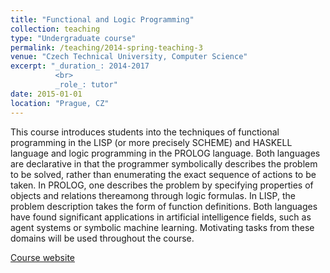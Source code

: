 ```yaml
---
title: "Functional and Logic Programming"
collection: teaching
type: "Undergraduate course"
permalink: /teaching/2014-spring-teaching-3
venue: "Czech Technical University, Computer Science"
excerpt: "_duration_: 2014-2017
          <br>
          _role_: tutor"
date: 2015-01-01
location: "Prague, CZ"
---
```


This course introduces students into the techniques of functional programming in the LISP (or more precisely SCHEME) and HASKELL language and logic programming in the PROLOG language. Both languages are declarative in that the programmer symbolically describes the problem to be solved, rather than enumerating the exact sequence of actions to be taken. In PROLOG, one describes the problem by specifying properties of objects and relations thereamong through logic formulas. In LISP, the problem description takes the form of function definitions. Both languages have found significant applications in artificial intelligence fields, such as agent systems or symbolic machine learning. Motivating tasks from these domains will be used throughout the course.

[Course website](https://fel.cvut.cz/cz/education/bk/predmety/12/81/p12819904.html)